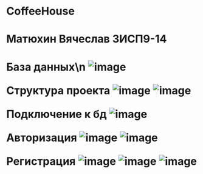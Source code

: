 # CoffeeHouse

<h1> Матюхин Вячеслав 3ИСП9-14 <h1/>


<b>База данных\n<b/>
![image](https://user-images.githubusercontent.com/91986015/218982834-f96fdf9e-6470-44dc-9fe0-075fac956990.png)



<b>Структура проекта<b/>
![image](https://user-images.githubusercontent.com/91986015/218969685-2b955f23-ea1a-44de-a62f-00497e643d32.png)
![image](https://user-images.githubusercontent.com/91986015/218969759-7e9baf8f-14f8-4662-84db-cc6b259a2d4d.png)


<b>Подключение к бд<b/>
![image](https://user-images.githubusercontent.com/91986015/218977191-937acce9-1a9d-47a4-a514-d838a467e1c0.png)

<b>Авторизация<b/>
![image](https://user-images.githubusercontent.com/91986015/218977567-5c35664e-ef99-4f22-a2f9-0160d51d1087.png)
![image](https://user-images.githubusercontent.com/91986015/218977761-53a0b883-7480-45ba-b880-9e23422d1d99.png)

<b>Регистрация<b/>
![image](https://user-images.githubusercontent.com/91986015/218981741-0413916e-4308-427c-812c-3cb137e90e74.png)
![image](https://user-images.githubusercontent.com/91986015/218982131-b6cee76a-b6ca-41cd-9e49-09049db09303.png)
![image](https://user-images.githubusercontent.com/91986015/218982279-a0b7bfeb-4042-49ad-acc4-0baff83aeaa1.png)



